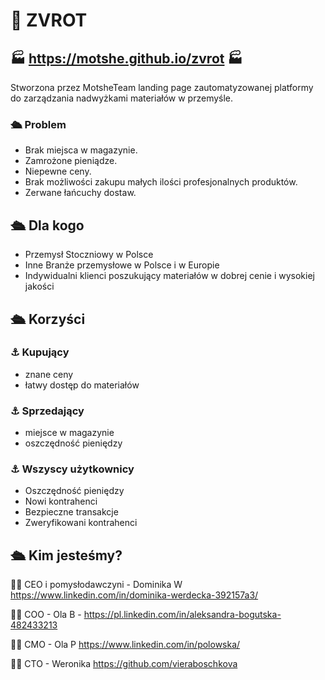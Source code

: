 # 🚢 ZVROT 
## 🏭 https://motshe.github.io/zvrot 🏭 

Stworzona przez MotsheTeam landing page zautomatyzowanej platformy do zarządzania nadwyżkami
materiałów w przemyśle.



### 🛳️ Problem
- Brak miejsca w magazynie.
- Zamrożone pieniądze.
- Niepewne ceny. 
- Brak możliwości zakupu małych ilości profesjonalnych produktów.
- Zerwane łańcuchy dostaw.


## 🛳️ Dla kogo

- Przemysł Stoczniowy w Polsce
- Inne Branże przemysłowe w Polsce i w Europie
- Indywidualni klienci poszukujący materiałów w dobrej cenie i wysokiej jakości

## 🛳️ Korzyści

### ⚓ Kupujący 

- znane ceny
- łatwy dostęp do materiałów

### ⚓ Sprzedający

- miejsce w magazynie
- oszczędność pieniędzy


### ⚓ Wszyscy użytkownicy

- Oszczędność pieniędzy
- Nowi kontrahenci
- Bezpieczne transakcje
- Zweryfikowani kontrahenci

## 🛳️ Kim jesteśmy?


:woman_technologist: CEO i pomysłodawczyni - Dominika W https://www.linkedin.com/in/dominika-werdecka-392157a3/

:woman_technologist: COO - Ola B - https://pl.linkedin.com/in/aleksandra-bogutska-482433213

:woman_technologist: CMO - Ola P https://www.linkedin.com/in/polowska/

:woman_technologist: CTO - Weronika https://github.com/vieraboschkova

